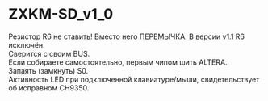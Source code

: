 # ZXKM-SD_v1_0
Резистор R6 не ставить! Вместо него ПЕРЕМЫЧКА. В версии v1.1 R6 исключён.    
Сверится с своим BUS.    
Если собираете самостоятельно, первым чипом шить ALTERA.    
Запаять (замкнуть) S0.    
Активность LED при подключенной клавиатуре/мыши, свидетельствует об исправном CH9350.    
